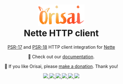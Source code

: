 <h1 align="center">
	<img src="https://github.com/orisai/.github/blob/main/images/repo_title.png?raw=true" alt="Orisai"/>
	<br/>
	Nette HTTP client
</h1>

<p align="center">
     <a href="https://www.php-fig.org/psr/psr-17/">PSR-17</a> and <a href="https://www.php-fig.org/psr/psr-18/">PSR-18</a> HTTP client integration for <a href="https://nette.org">Nette</a>
</p>

<p align="center">
	📄 Check out our <a href="docs/README.md">documentation</a>.
</p>

<p align="center">
	💸 If you like Orisai, please <a href="https://orisai.dev/sponsor">make a donation</a>. Thank you!
</p>

<p align="center">
	<a href="https://github.com/orisai/nette-http-client/actions?query=workflow%3ACI">
		<img src="https://github.com/orisai/nette-http-client/workflows/CI/badge.svg">
	</a>
	<a href="https://coveralls.io/r/orisai/nette-http-client">
		<img src="https://badgen.net/coveralls/c/github/orisai/nette-http-client/v1.x?cache=300">
	</a>
	<a href="https://dashboard.stryker-mutator.io/reports/github.com/orisai/nette-http-client/v1.x">
		<img src="https://badge.stryker-mutator.io/github.com/orisai/nette-http-client/v1.x">
	</a>
	<a href="https://packagist.org/packages/orisai/nette-http-client">
		<img src="https://badgen.net/packagist/dt/orisai/nette-http-client?cache=3600">
	</a>
	<a href="https://packagist.org/packages/orisai/nette-http-client">
		<img src="https://badgen.net/packagist/v/orisai/nette-http-client?cache=3600">
	</a>
	<a href="https://choosealicense.com/licenses/mpl-2.0/">
		<img src="https://badgen.net/badge/license/MPL-2.0/blue?cache=3600">
	</a>
<p>

##
